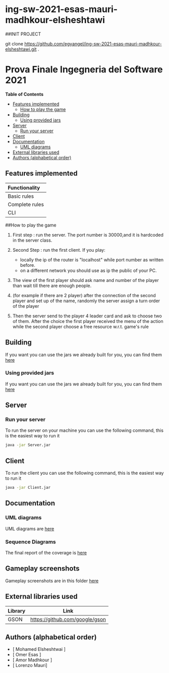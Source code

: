 # ing-sw-2021-esas-mauri-madhkour-elsheshtawi

##INIT PROJECT

git clone https://github.com/egyangel/ing-sw-2021-esas-mauri-madhkour-elsheshtawi.git .

# Prova Finale Ingegneria del Software 2021

**Table of Contents**

- [Features implemented](#features-implemented)
  - [How to play the game](#how-to-play-the-game)
- [Building](#building)
    - [Using provided jars](#using-provided-jars)
- [Server](#server)
    - [Run your server](#run-your-server)
- [Client](#client)    
- [Documentation](#documentation)  
    - [UML diagrams](#uml-diagrams)
- [External libraries used](#external-libraries-used)
- [Authors (alphabetical order)](#authors-alphabetical-order)

<!-- END doctoc generated TOC please keep comment here to allow auto update -->

## Features implemented
| Functionality |  
|:--------------------------------------|
| Basic rules                           | 
| Complete rules                        | 
| CLI                                   | 

##How to play the game
1) First step : run the server. The port number is 30000,and it is hardcoded in the server class.


2) Second Step : run the first client. If you play: 
                                                   
   - locally the ip of the router is "localhost" while port number as written before.
   - on a different network you should use as ip the public of your PC.
  

3) The view of the first player should ask name and number of the player than wait till there are enough people.    


4) (for example if there are 2 player) after the connection of the second player and set up of the name, randomly the server assign a turn order of the player


5) Then the server send to the player 4 leader card and ask to choose two of them. After the choice the first player received the menu of the action while the second player choose a free resource w.r.t. game's rule   
## Building

If you want you can use the jars we already built for you, you can find them [here](/deliveries/final/Jar)
### Using provided jars

If you want you can use the jars we already built for you, you can find them [here](/deliveries/final/Jar)


## Server

### Run your server
To run the server on your machine you can use the following command, this is the easiest way to run it
```bash
java -jar Server.jar
```

## Client
To run the client you can use the following command, this is the easiest way to run it
```bash
java -jar Client.jar
```

## Documentation

### UML diagrams
UML diagrams are [here](/deliveries/final/UML)

### Sequence Diagrams
The final report of the coverage is [here](/deliveries/final/UML/sequenceDiagram)

## Gameplay screenshots
Gameplay screenshots are in this folder [here](/deliveries/final/screenShotOfTheGame)

## External libraries used

| Library | Link
| ----------| --------------------------------------- |
| GSON      | https://github.com/google/gson          |

## Authors (alphabetical order)
* [ Mohamed	Elsheshtwai ]
* [ Omer Esas ]
* [ Amor Madhkour ]
* [ Lorenzo	Mauri]


